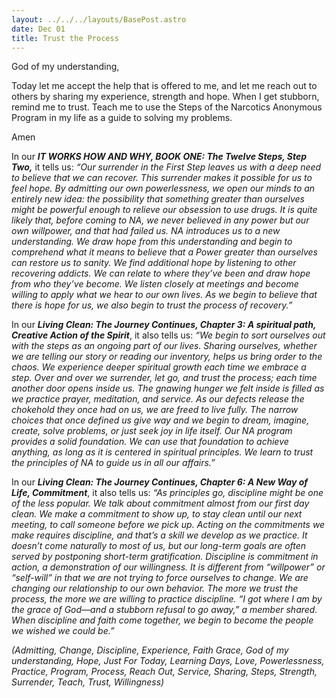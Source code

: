 ```yaml
---
layout: ../../../layouts/BasePost.astro
date: Dec 01
title: Trust the Process
---
```


God of my understanding,

Today let me accept the help that is offered to me, and let me reach out to others by sharing my experience, strength and hope. When I get stubborn, remind me to trust. Teach me to use the Steps of the Narcotics Anonymous Program in my life as a guide to solving my problems.

Amen

In our ***IT WORKS HOW AND WHY, BOOK ONE: The Twelve Steps, Step Two,*** it tells us: *“Our surrender in the First Step leaves us with a deep need to believe that we can recover. This surrender makes it possible for us to feel hope. By admitting our own powerlessness, we open our minds to an entirely new idea: the possibility that something greater than ourselves might be powerful enough to relieve our obsession to use drugs. It is quite likely that, before coming to NA, we never believed in any power but our own willpower, and that had failed us. NA introduces us to a new understanding. We draw hope from this understanding and begin to comprehend what it means to believe that a Power greater than ourselves can restore us to sanity. We find additional hope by listening to other recovering addicts. We can relate to where they’ve been and draw hope from who they’ve become. We listen closely at meetings and become willing to apply what we hear to our own lives. As we begin to believe that there is hope for us, we also begin to trust the process of recovery.”*

In our ***Living Clean: The Journey Continues, Chapter 3: A spiritual path, Creative Action of the Spirit***, it also tells us: *“We begin to sort ourselves out with the steps as an ongoing part of our lives. Sharing ourselves, whether we are telling our story or reading our inventory, helps us bring order to the chaos. We experience deeper spiritual growth each time we embrace a step. Over and over we surrender, let go, and trust the process; each time another door opens inside us. The gnawing hunger we felt inside is filled as we practice prayer, meditation, and service. As our defects release the chokehold they once had on us, we are freed to live fully. The narrow choices that once defined us give way and we begin to dream, imagine, create, solve problems, or just seek joy in life itself. Our NA program provides a solid foundation. We can use that foundation to achieve anything, as long as it is centered in spiritual principles. We learn to trust the principles of NA to guide us in all our affairs.”*

In our ***Living Clean: The Journey Continues, Chapter 6: A New Way of Life, Commitment***, it also tells us: *“As principles go, discipline might be one of the less popular. We talk about commitment almost from our first day clean. We make a commitment to show up, to stay clean until our next meeting, to call someone before we pick up. Acting on the commitments we make requires discipline, and that’s a skill we develop as we practice. It doesn’t come naturally to most of us, but our long-term goals are often served by postponing short-term gratification. Discipline is commitment in action, a demonstration of our willingness. It is different from “willpower” or “self-will” in that we are not trying to force ourselves to change. We are changing our relationship to our own behavior. The more we trust the process, the more we are willing to practice discipline. “I got where I am by the grace of God—and a stubborn refusal to go away,” a member shared. When discipline and faith come together, we begin to become the people we wished we could be.”*

*(Admitting, Change, Discipline, Experience, Faith Grace, God of my understanding, Hope, Just For Today, Learning Days, Love, Powerlessness, Practice, Program, Process, Reach Out, Service, Sharing, Steps, Strength, Surrender, Teach, Trust, Willingness)*